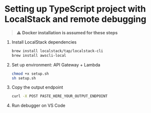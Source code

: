 # Setting up TypeScript project with LocalStack and remote debugging

> ⚠️ **Docker installation is assumed for these steps**

1. Install LocalStack dependencies

    ```sh
    brew install localstack/tap/localstack-cli
    brew install awscli-local
    ```

2. Set up environment: API Gateway + Lambda

    ```sh
    chmod +x setup.sh
    sh setup.sh
    ```

3. Copy the output endpoint

    ```sh
    curl -X POST PASTE_HERE_YOUR_OUTPUT_ENDPOINT
    ```

4. Run debugger on VS Code
